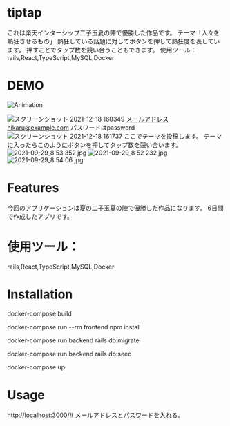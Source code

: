 

# tiptap
これは楽天インターシップ二子玉夏の陣で優勝した作品です。
テーマ「人々を熱狂させるもの」
熱狂している話題に対してボタンを押して熱狂度を表しています。
押すことでタップ数を競い合うこともできます。
使用ツール：rails,React,TypeScript,MySQL,Docker


# DEMO
![Animation](https://user-images.githubusercontent.com/69001166/163757592-4846ced9-8f7c-4c22-afa7-ce842f622e76.gif)

![スクリーンショット 2021-12-18 160349](https://user-images.githubusercontent.com/69001166/146632662-306410f6-2a61-4c56-97f2-255026b7e3d2.png)
メールアドレスhikaru@example.com
パスワードはpassword
![スクリーンショット 2021-12-18 161737](https://user-images.githubusercontent.com/69001166/146633007-7902ae96-2859-4aa5-99ec-5890c2f86384.png)
ここでテーマを投稿します。
テーマに入ったらこのようにボタンを押してタップ数を競い合います。
![2021-09-29_8 53 352 jpg](https://user-images.githubusercontent.com/69001166/146633051-b12bd0b2-86fb-4109-b226-23a9d75d730b.png)
![2021-09-29_8 52 232 jpg](https://user-images.githubusercontent.com/69001166/146633053-6bc21880-c53d-4ae0-8fcb-b22e9899b177.png)
![2021-09-29_8 54 06 jpg](https://user-images.githubusercontent.com/69001166/146633054-1288b73d-2490-4be4-b5ac-ff31f3e355be.png)

# Features

今回のアプリケーションは夏の二子玉夏の陣で優勝した作品になります。
6日間で作成したアプリです。

# 使用ツール：
rails,React,TypeScript,MySQL,Docker


# Installation

docker-compose build

docker-compose run --rm frontend npm install

docker-compose run backend rails db:migrate

docker-compose run backend rails db:seed

docker-compose up

# Usage

http://localhost:3000/#
メールアドレスとパスワードを入れる。

